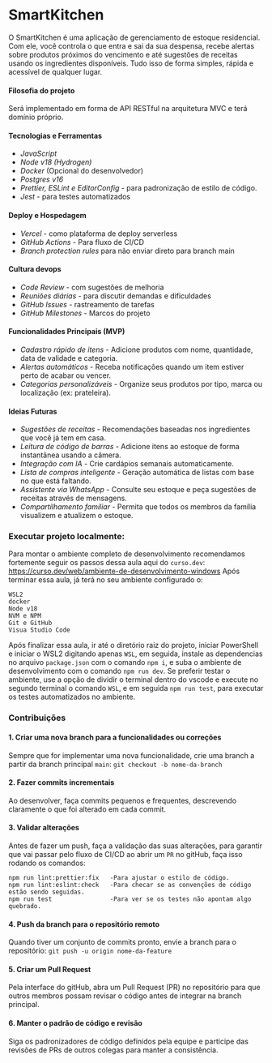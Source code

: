 # SmartKitchen

O SmartKitchen é uma aplicação de gerenciamento de estoque residencial. Com ele, você controla o que entra e sai da sua despensa, recebe alertas sobre produtos próximos do vencimento e até sugestões de receitas usando os ingredientes disponíveis. Tudo isso de forma simples, rápida e acessível de qualquer lugar.

#### Filosofia do projeto

Será implementado em forma de API RESTful na arquitetura MVC e terá domínio próprio.

#### Tecnologias e Ferramentas

-   _JavaScript_
-   _Node v18 (Hydrogen)_
-   _Docker_ (Opcional do desenvolvedor)
-   _Postgres v16_
-   _Prettier, ESLint e EditorConfig_ - para padronização de estilo de código.
-   _Jest_ - para testes automatizados

#### Deploy e Hospedagem

-   _Vercel_ - como plataforma de deploy serverless
-   _GitHub Actions_ - Para fluxo de CI/CD
-   _Branch protection rules_ para não enviar direto para branch main

#### Cultura devops

-   _Code Review_ - com sugestões de melhoria
-   _Reuniões diárias_ - para discutir demandas e dificuldades
-   _GitHub Issues_ - rastreamento de tarefas
-   _GitHub Milestones_ - Marcos do projeto

#### Funcionalidades Principais (MVP)

-   _Cadastro rápido de itens_ - Adicione produtos com nome, quantidade, data de validade e categoria.
-   _Alertas automáticos_ - Receba notificações quando um item estiver perto de acabar ou vencer.
-   _Categorias personalizáveis_ - Organize seus produtos por tipo, marca ou localização (ex: prateleira).

#### Ideias Futuras

-   _Sugestões de receitas_ - Recomendações baseadas nos ingredientes que você já tem em casa.
-   _Leitura de código de barras_ - Adicione itens ao estoque de forma instantânea usando a câmera.
-   _Integração com IA_ - Crie cardápios semanais automaticamente.
-   _Lista de compras inteligente_ - Geração automática de listas com base no que está faltando.
-   _Assistente via WhatsApp_ - Consulte seu estoque e peça sugestões de receitas através de mensagens.
-   _Compartilhamento familiar_ - Permita que todos os membros da família visualizem e atualizem o estoque.
    </br>

### Executar projeto localmente:

Para montar o ambiente completo de desenvolvimento recomendamos fortemente seguir os passos dessa aula aqui do `curso.dev`: https://curso.dev/web/ambiente-de-desenvolvimento-windows
Após terminar essa aula, já terá no seu ambiente configurado o:

    WSL2
    docker
    Node v18
    NVM e NPM
    Git e GitHub
    Visua Studio Code

Após finalizar essa aula, ir até o diretório raiz do projeto, iniciar PowerShell e iniciar o WSL2 digitando apenas `WSL`, em seguida, instale as dependencias no arquivo `package.json` com o comando `npm i`, e suba o ambiente de desenvolvimento com o comando `npm run dev`. Se preferir testar o ambiente, use a opção de dividir o terminal dentro do vscode e execute no segundo terminal o comando `WSL`, e em seguida `npm run test`, para executar os testes automatizados no ambiente.
</br>

### Contribuições

#### 1. Criar uma nova branch para a funcionalidades ou correções

Sempre que for implementar uma nova funcionalidade, crie uma branch a partir da branch principal `main`:
`git checkout -b nome-da-branch`
</br>

#### 2. Fazer commits incrementais

Ao desenvolver, faça commits pequenos e frequentes, descrevendo claramente o que foi alterado em cada commit.
</br>

#### 3. Validar alterações

Antes de fazer um push, faça a validação das suas alterações, para garantir que vai passar pelo fluxo de CI/CD ao abrir um `PR` no gitHub, faça isso rodando os comandos:

    npm run lint:prettier:fix   -Para ajustar o estilo de código.
    npm run lint:eslint:check   -Para checar se as convenções de código estão sendo seguidas.
    npm run test                -Para ver se os testes não apontam algo quebrado.

#### 4. Push da branch para o repositório remoto

Quando tiver um conjunto de commits pronto, envie a branch para o repositório:
`git push -u origin nome-da-feature`
</br>

#### 5. Criar um Pull Request

Pela interface do gitHub, abra um Pull Request (PR) no repositório para que outros membros possam revisar o código antes de integrar na branch principal.
</br>

#### 6. Manter o padrão de código e revisão

Siga os padronizadores de código definidos pela equipe e participe das revisões de PRs de outros colegas para manter a consistência.

